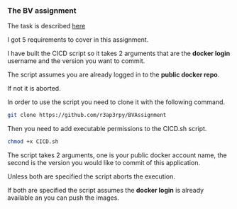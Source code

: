 ### The BV assignment

The task is described [here](task/DevOpsInterviewTaskSecurity.pdf)

I got 5 requirements to cover in this assignment.

I have built the CICD script so it takes 2 arguments that are the **docker login** username and the version you want to commit.

The script assumes you are already logged in to the **public docker repo**.

If not it is aborted.

In order to use the script you need to clone it with the following command.

``` bash 
git clone https://github.com/r3ap3rpy/BVAssignment
```

Then you need to add executable permissions to the CICD.sh script.

``` bash
chmod +x CICD.sh
```

The script takes 2 arguments, one is your public docker account name, the second is the version you would like to commit of this application.

Unless both are specified the script aborts the execution.

If both are specified the script assumes the **docker login** is already available an you can push the images.


